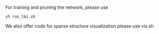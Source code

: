 For training and pruning the network, please use 
```shell
sh run_lbi.sh
```
We also offer code for sparse structure visualization please use vis.sh
